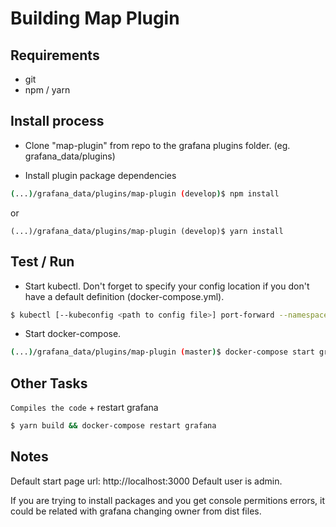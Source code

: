 # Building Map Plugin

## Requirements
- git
- npm / yarn

## Install process

- Clone "map-plugin" from repo to the grafana plugins folder. (eg. grafana_data/plugins)

- Install plugin package dependencies

```sh
(...)/grafana_data/plugins/map-plugin (develop)$ npm install
```
or
```
(...)/grafana_data/plugins/map-plugin (develop)$ yarn install
```

## Test / Run

- Start kubectl. Don't forget to specify your config location if you don't have a default definition (docker-compose.yml).
```sh
$ kubectl [--kubeconfig <path to config file>] port-forward --namespace prod crate-0 4200:4200
```

- Start docker-compose.
```sh
(...)/grafana_data/plugins/map-plugin (master)$ docker-compose start grafana
```


## Other Tasks

`Compiles the code` + restart grafana
```sh
$ yarn build && docker-compose restart grafana
```

## Notes

Default start page url: http://localhost:3000
Default user is admin.

If you are trying to install packages and you get console permitions errors, it could be related with grafana changing owner from dist files.
